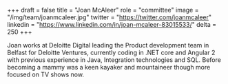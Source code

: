 +++
draft = false
title = "Joan McAleer"
role = "committee"
image = "/img/team/joanmcaleer.jpg"
twitter = "https://twitter.com/joanmcaleer"
linkedin = "https://www.linkedin.com/in/joan-mcaleer-83015533/"
delta = 250
+++

Joan works at Deloitte Digital leading the Product development team in Belfast for Deloitte Ventures, currently coding in .NET core and Angular 2 with previous experience in Java, Integration technologies and SQL. Before becoming a mammy was a keen kayaker and mountaineer though more focused on TV shows now.